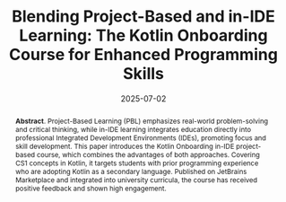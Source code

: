 ---
title: "Blending Project-Based and in-IDE Learning: The Kotlin Onboarding Course for Enhanced Programming Skills"
authors: '<i>Anastasiia Birillo, Ilya Vlasov, and Yaroslav Golubev</i>'
status: "accepted"
collection: publications
permalink: /publications/2025-07-02-kotlin-onboarding-course
date: 2025-07-02
venue: "<b>ITiCSE'25</b>"
data: 'https://plugins.jetbrains.com/plugin/21067-kotlin-onboarding-introduction'
level: 'A'
counter_id: 'C18'
abstract: "<p><b>Abstract</b>. Project-Based Learning (PBL) emphasizes real-world problem-solving and critical thinking, while in-IDE learning integrates education directly into professional Integrated Development Environments (IDEs), promoting focus and skill development. This paper introduces the Kotlin Onboarding in-IDE project-based course, which combines the advantages of both approaches. Covering CS1 concepts in Kotlin, it targets students with prior programming experience who are adopting Kotlin as a secondary language. Published on JetBrains Marketplace and integrated into university curricula, the course has received positive feedback and shown high engagement.</p>"
---